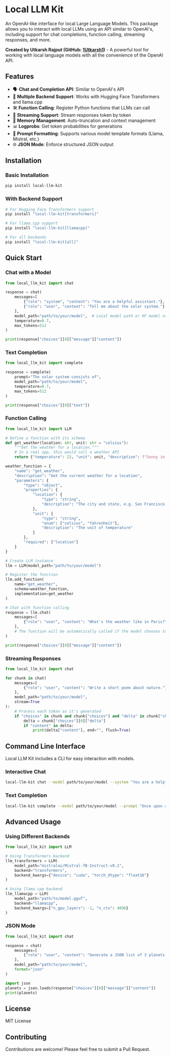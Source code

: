# Local LLM Kit

An OpenAI-like interface for local Large Language Models. This package allows you to interact with local LLMs using an API similar to OpenAI's, including support for chat completions, function calling, streaming responses, and more.

**Created by Utkarsh Rajput (GitHub: [1Utkarsh1](https://github.com/1Utkarsh1))** - A powerful tool for working with local language models with all the convenience of the OpenAI API.

## Features

- 🗣️ **Chat and Completion API**: Similar to OpenAI's API
- 🧩 **Multiple Backend Support**: Works with Hugging Face Transformers and llama.cpp
- 🛠️ **Function Calling**: Register Python functions that LLMs can call
- 📱 **Streaming Support**: Stream responses token by token
- 🧠 **Memory Management**: Auto-truncation and context management
- 📊 **Logprobs**: Get token probabilities for generations
- 📝 **Prompt Formatting**: Supports various model template formats (Llama, Mistral, etc.)
- 🌐 **JSON Mode**: Enforce structured JSON output

## Installation

### Basic Installation

```bash
pip install local-llm-kit
```

### With Backend Support

```bash
# For Hugging Face Transformers support
pip install "local-llm-kit[transformers]"

# For llama.cpp support
pip install "local-llm-kit[llamacpp]"

# For all backends
pip install "local-llm-kit[all]"
```

## Quick Start

### Chat with a Model

```python
from local_llm_kit import chat

response = chat(
    messages=[
        {"role": "system", "content": "You are a helpful assistant."},
        {"role": "user", "content": "Tell me about the solar system."}
    ],
    model_path="path/to/your/model",  # Local model path or HF model name
    temperature=0.7,
    max_tokens=512
)

print(response["choices"][0]["message"]["content"])
```

### Text Completion

```python
from local_llm_kit import complete

response = complete(
    prompt="The solar system consists of",
    model_path="path/to/your/model",
    temperature=0.7,
    max_tokens=512
)

print(response["choices"][0]["text"])
```

### Function Calling

```python
from local_llm_kit import LLM

# Define a function with its schema
def get_weather(location: str, unit: str = "celsius"):
    """Get the weather for a location."""
    # In a real app, this would call a weather API
    return {"temperature": 22, "unit": unit, "description": f"Sunny in {location}"}

weather_function = {
    "name": "get_weather",
    "description": "Get the current weather for a location",
    "parameters": {
        "type": "object",
        "properties": {
            "location": {
                "type": "string",
                "description": "The city and state, e.g. San Francisco, CA"
            },
            "unit": {
                "type": "string",
                "enum": ["celsius", "fahrenheit"],
                "description": "The unit of temperature"
            }
        },
        "required": ["location"]
    }
}

# Create LLM instance
llm = LLM(model_path="path/to/your/model")

# Register the function
llm.add_function(
    name="get_weather",
    schema=weather_function,
    implementation=get_weather
)

# Chat with function calling
response = llm.chat(
    messages=[
        {"role": "user", "content": "What's the weather like in Paris?"}
    ],
    # The function will be automatically called if the model chooses to use it
)

print(response["choices"][0]["message"]["content"])
```

### Streaming Responses

```python
from local_llm_kit import chat

for chunk in chat(
    messages=[
        {"role": "user", "content": "Write a short poem about nature."}
    ],
    model_path="path/to/your/model",
    stream=True
):
    # Process each token as it's generated
    if "choices" in chunk and chunk["choices"] and "delta" in chunk["choices"][0]:
        delta = chunk["choices"][0]["delta"]
        if "content" in delta:
            print(delta["content"], end="", flush=True)
```

## Command Line Interface

Local LLM Kit includes a CLI for easy interaction with models.

### Interactive Chat

```bash
local-llm-kit chat --model path/to/your/model --system "You are a helpful assistant."
```

### Text Completion

```bash
local-llm-kit complete --model path/to/your/model --prompt "Once upon a time,"
```

## Advanced Usage

### Using Different Backends

```python
from local_llm_kit import LLM

# Using Transformers backend
llm_transformers = LLM(
    model_path="mistralai/Mistral-7B-Instruct-v0.1",
    backend="transformers",
    backend_kwargs={"device": "cuda", "torch_dtype": "float16"}
)

# Using llama.cpp backend
llm_llamacpp = LLM(
    model_path="path/to/model.gguf",
    backend="llamacpp",
    backend_kwargs={"n_gpu_layers": -1, "n_ctx": 4096}
)
```

### JSON Mode

```python
from local_llm_kit import chat

response = chat(
    messages=[
        {"role": "user", "content": "Generate a JSON list of 3 planets with their diameter."}
    ],
    model_path="path/to/your/model",
    format="json"
)

import json
planets = json.loads(response["choices"][0]["message"]["content"])
print(planets)
```

## License

MIT License

## Contributing

Contributions are welcome! Please feel free to submit a Pull Request. 
